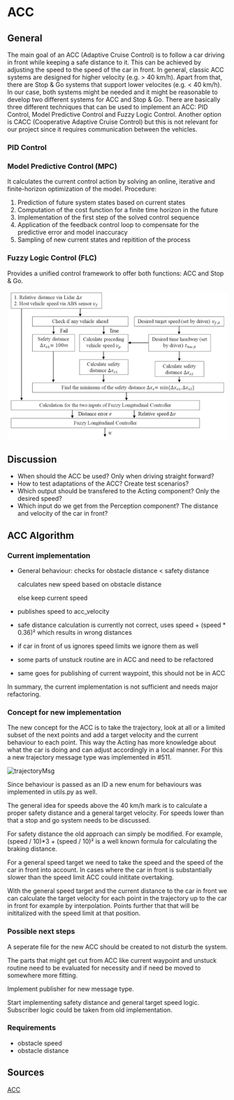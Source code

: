 # ACC

## General

The main goal of an ACC (Adaptive Cruise Control) is to follow a car driving in front while keeping a safe distance to it. This can be achieved by adjusting the speed to the speed of the car in front.
In general, classic ACC systems are designed for higher velocity (e.g. > 40 km/h). Apart from that, there are Stop & Go systems that support lower velocites (e.g. < 40 km/h). In our case, both systems might be needed and it might be reasonable to develop two different systems for ACC and Stop & Go.
There are basically three different techniques that can be used to implement an ACC: PID Control, Model Predictive Control and Fuzzy Logic Control. Another option is CACC (Cooperative Adaptive Cruise Control) but this is not relevant for our project since it requires communication between the vehicles.

### PID Control

### Model Predictive Control (MPC)

It calculates the current control action by solving an online, iterative and finite-horizon optimization of the model.
Procedure:

1. Prediction of future system states based on current states
2. Computation of the cost function for a finite time horizon in the future
3. Implementation of the first step of the solved control sequence
4. Application of the feedback control loop to compensate for the predictive error and model inaccuracy
5. Sampling of new current states and repitition of the process

### Fuzzy Logic Control (FLC)

Provides a unified control framework to offer both functions: ACC and Stop & Go.

![Example of a FLC control algorithm](../../../assets/research_assets/ACC_FLC_Example_1.png)

## Discussion

- When should the ACC be used? Only when driving straight forward?
- How to test adaptations of the ACC? Create test scenarios?
- Which output should be transfered to the Acting component? Only the desired speed?
- Which input do we get from the Perception component? The distance and velocity of the car in front?

## ACC Algorithm

### Current implementation

- General behaviour:
    checks for obstacle distance < safety distance
  
    calculates new speed based on obstacle distance
  
    else keep current speed
  
- publishes speed to acc_velocity
- safe distance calculation is currently not correct, uses speed +  (speed * 0.36)² which results in wrong distances
- if car in front of us ignores speed limits we ignore them as well
- some parts of unstuck routine are in ACC and need to be refactored
- same goes for publishing of current waypoint, this should not be in ACC

In summary, the current implementation is not sufficient and needs major refactoring.

### Concept for new implementation

The new concept for the ACC is to take the trajectory, look at all or a limited subset of the next points and add a target velocity and the current behaviour to each point.
This way the Acting has more knowledge about what the car is doing and can adjust accordingly in a local manner.
For this a new trajectory message type was implemented in #511.

![trajectoryMsg](https://github.com/user-attachments/assets/0b452f1a-4c60-45b2-882f-3a50118c9cb9)

Since behaviour is passed as an ID a new enum for behaviours was implemented in utils.py as well.

The general idea for speeds above the 40 km/h mark is to calculate a proper safety distance and a general target velocity. For speeds lower than that a stop and go system needs to be discussed.

For safety distance the old approach can simply be modified. For example, (speed / 10)*3 + (speed / 10)² is a well known formula for calculating the braking distance.

For a general speed target we need to take the speed and the speed of the car in front into account. In cases where the car in front is substantially slower than the speed limit ACC could inititate overtaking.

With the general speed target and the current distance to the car in front we can calculate the target velocity for each point in the trajectory up to the car in front for example by interpolation. Points further that that will be inititalized with the speed limit at that position.

### Possible next steps

A seperate file for the new ACC should be created to not disturb the system.

The parts that might get cut from ACC like current waypoint and unstuck routine need to be evaluated for necessity and if need be moved to somewhere more fitting.

Implement publisher for new message type.

Start implementing safety distance and general target speed logic. Subscriber logic could be taken from old implementation.

### Requirements

- obstacle speed
- obstacle distance

## Sources

[ACC](https://www.researchgate.net/publication/335934496_Adaptive_Cruise_Control_Strategies_Implemented_on_Experimental_Vehicles_A_Review)
